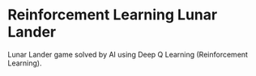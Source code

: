 # Reinforcement Learning Lunar Lander
 Lunar Lander game solved by AI using Deep Q Learning (Reinforcement Learning).
